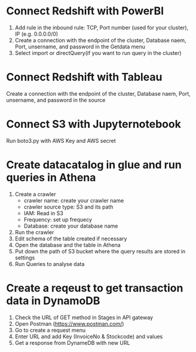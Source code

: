 # Connect Redshift with PowerBI

1. Add rule in the inbound rule: TCP, Port number (used for your cluster), IP (e.g. 0.0.0.0/0)
2. Create a connection with the endpoint of the cluster, Database naem, Port, unsername, and password in the Getdata menu
3. Select import or directQuery(if you want to run query in the cluster)

# Connect Redshift with Tableau

Create a connection with the endpoint of the cluster, Database naem, Port, unsername, and password in the source

# Connect S3 with Jupyternotebook

Run boto3.py with AWS Key and AWS secret

# Create datacatalog in glue and run queries in Athena

1. Create a crawler
   - crawler name: create your crawler name
   - crawler source type: S3 and its path
   - IAM: Read in S3
   - Frequency: set up frequecy
   - Database: create your database name
2. Run the crawler
3. Edit schema of the table created if necessary
4. Open the database and the table in Athena
5. Put down the path of S3 bucket where the query results are stored in settings
6. Run Queries to analyse data

# Create a reqeust to get transaction data in DynamoDB

1. Check the URL of GET method in Stages in API gateway
2. Open Postman (https://www.postman.com/)
3. Go to create a request menu
4. Enter URL and add Key (InvoiceNo & Stockcode) and values
5. Get a response from DynameDB with new URL
